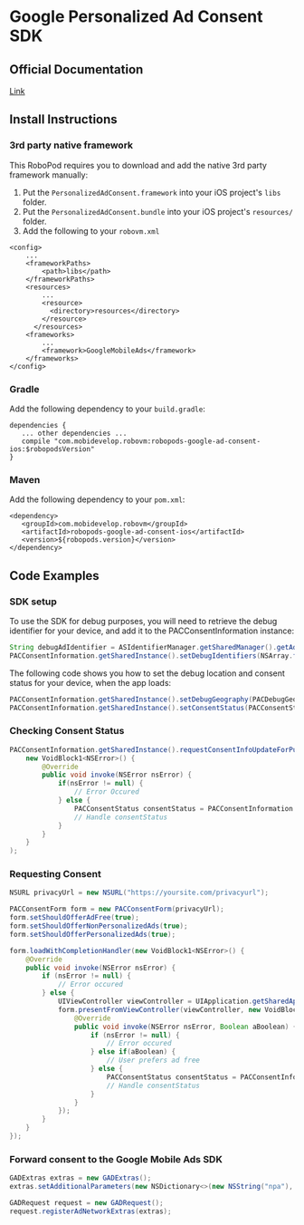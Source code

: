 # Google Personalized Ad Consent SDK

## Official Documentation

[Link](https://developers.google.com/admob/ios/eu-consent)

## Install Instructions

### 3rd party native framework
This RoboPod requires you to download and add the native 3rd party framework manually:

1. Put the `PersonalizedAdConsent.framework` into your iOS project's `libs` folder.
1. Put the `PersonalizedAdConsent.bundle` into your iOS project's `resources/` folder.
3. Add the following to your `robovm.xml`

```
<config>
    ...
    <frameworkPaths>
        <path>libs</path>
    </frameworkPaths>
    <resources>
        ...
        <resource>
          <directory>resources</directory>
        </resource>
      </resources>
    <frameworks>
        ...
        <framework>GoogleMobileAds</framework>
    </frameworks>
</config>
```

### Gradle

Add the following dependency to your `build.gradle`:

```
dependencies {
   ... other dependencies ...
   compile "com.mobidevelop.robovm:robopods-google-ad-consent-ios:$robopodsVersion"
}
```

### Maven

Add the following dependency to your `pom.xml`:

```
<dependency>
   <groupId>com.mobidevelop.robovm</groupId>
   <artifactId>robopods-google-ad-consent-ios</artifactId>
   <version>${robopods.version}</version>
</dependency>
```

## Code Examples

### SDK setup

To use the SDK for debug purposes, you will need to retrieve the debug identifier for your device, and add it to the PACConsentInformation instance:

```Java
String debugAdIdentifier = ASIdentifierManager.getSharedManager().getAdvertisingIdentifier().asString();
PACConsentInformation.getSharedInstance().setDebugIdentifiers(NSArray.fromStrings(debugAdIdentifier));
```

The following code shows you how to set the debug location and consent status for your device, when the app loads:

```Java
PACConsentInformation.getSharedInstance().setDebugGeography(PACDebugGeography.EEA);
PACConsentInformation.getSharedInstance().setConsentStatus(PACConsentStatus.Unknown);
```

### Checking Consent Status

```Java
PACConsentInformation.getSharedInstance().requestConsentInfoUpdateForPublisherIdentifiers(NSArray.fromStrings("pub-0123456789012345"),
    new VoidBlock1<NSError>() {
        @Override
        public void invoke(NSError nsError) {
            if(nsError != null) {
                // Error Occured
            } else {
                PACConsentStatus consentStatus = PACConsentInformation.getSharedInstance().getConsentStatus();
                // Handle consentStatus
            }
        }
    }
);
```

### Requesting Consent

```Java
NSURL privacyUrl = new NSURL("https://yoursite.com/privacyurl");

PACConsentForm form = new PACConsentForm(privacyUrl);
form.setShouldOfferAdFree(true);
form.setShouldOfferNonPersonalizedAds(true);
form.setShouldOfferPersonalizedAds(true);

form.loadWithCompletionHandler(new VoidBlock1<NSError>() {
    @Override
    public void invoke(NSError nsError) {
        if (nsError != null) {
            // Error occured
        } else {
            UIViewController viewController = UIApplication.getSharedApplication().getKeyWindow().getRootViewController();
            form.presentFromViewController(viewController, new VoidBlock2<NSError, Boolean>() {
                @Override
                public void invoke(NSError nsError, Boolean aBoolean) {
                    if (nsError != null) {
                        // Error occured
                    } else if(aBoolean) {
                        // User prefers ad free
                    } else {
                        PACConsentStatus consentStatus = PACConsentInformation.getSharedInstance().getConsentStatus();
                        // Handle consentStatus
                    }
                }
            });
        }
    }
});
```

### Forward consent to the Google Mobile Ads SDK

```Java
GADExtras extras = new GADExtras();
extras.setAdditionalParameters(new NSDictionary<>(new NSString("npa"), new NSString("1")));

GADRequest request = new GADRequest();
request.registerAdNetworkExtras(extras);
```